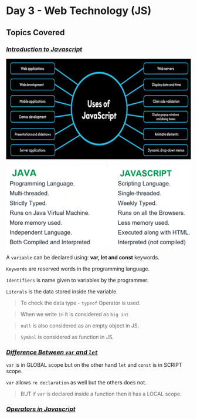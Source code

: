 # Day 3 - Web Technology (JS)

## Topics Covered

### <u><i>Introduction to Javascript</i></u>

<p align="center">
    <img src="RM1.png">
</p>

<p align="center">
    <img src="RM2.png">
</p>

A `variable` can be declared using: **var, let and const** keywords.

`Keywords` are reserved words in the programming language.

`Identifiers` is name given to variables by the programmer.

`Literals` is the data stored inside the variable.

> To check the data type - `typeof` Operator is used.

> When we write `1n` it is considered as `big int`

> `null` is also considered as an empty object in JS.

> `Symbol` is considered as function in JS.

### <u><i>Difference Between `var` and `let`</i></u>

`var` is in GLOBAL scope but on the other hand `let` and `const` is in SCRIPT scope.

`var` allows `re declaration` as well but the others does not.

> BUT if `var` is declared inside a function then it has a LOCAL scope.

### <u><i>Operators in Javascript</i></u>
